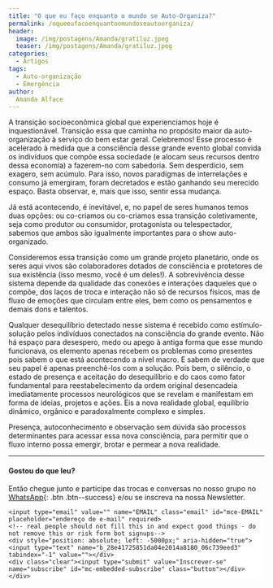 ```yaml
---
title: "O que eu faço enquanto o mundo se Auto-Organiza?"
permalink: /oqueeufacoenquantoomundoseautoorganiza/
header:
  image: /img/postagens/Amanda/gratiluz.jpeg
  teaser: /img/postagens/Amanda/gratiluz.jpeg
categories:
  - Artigos
tags:
  - Auto-organização
  - Emergência
author:
  Amanda Alface
---
```


A transição socioeconômica global que experienciamos hoje é inquestionável. Transição essa que caminha no propósito maior da auto-organização à serviço do bem estar geral.  Celebremos! Esse processo é acelerado à medida que a consciência desse grande evento global convida os indivíduos que compõe essa sociedade (e alocam seus recursos dentro dessa economia) a fazerem-no com sabedoria. Sem desperdício, sem exagero, sem acúmulo. Para isso, novos paradigmas de interrelações e consumo já emergiram, foram decretados e estão ganhando seu merecido espaço. Basta observar, e, mais que isso, sentir essa mudança.

Já está acontecendo, é inevitável, e, no papel de seres humanos temos duas opções: ou co-criamos ou co-criamos essa transição coletivamente, seja como produtor ou consumidor, protagonista ou telespectador, sabemos que ambos são igualmente importantes para o show auto-organizado.

Consideremos essa transição como um grande projeto planetário, onde os seres aqui vivos são colaboradores dotados de consciência e protetores de sua existência (isso mesmo, você é um deles!). A sobrevivência desse sistema depende da qualidade das conexões e interações daqueles que o compõe, dos laços de troca e interação não só de recursos físicos, mas de fluxo de emoções que circulam entre eles, bem como os pensamentos e demais dons e talentos.

Qualquer desequilíbrio detectado nesse sistema é recebido como estímulo-solução pelos indivíduos conectados na consciência do grande evento. Não há espaço para desespero, medo ou apego à antiga forma que esse mundo funcionava, os elemento apenas recebem os problemas como presentes pois sabem o que está acontecendo a nível macro. E sabem de verdade que seu papel é apenas preenchê-los com a solução. Pois bem, o silêncio, o estado de presença e aceitação do desequilíbrio e do caos como fator fundamental para reestabelecimento da ordem original desencadeia imediatamente processos neurológicos que se revelam e manifestam em forma de ideias, projetos e ações. Eis a nova realidade global, equilíbrio dinâmico, orgânico e paradoxalmente complexo e simples.

Presença, autoconhecimento e observação sem dúvida são processos determinantes para acessar essa nova consciência, para permitir que o fluxo interno possa emergir, brotar e permear a nova realidade.

---
#### Gostou do que leu?

Então chegue junto e participe das trocas e conversas no nosso grupo no [<i class="fab fa-whatsapp"></i> WhatsApp](https://chat.whatsapp.com/4DzwqHLNBkMJ8gCQ3MEeLb){: .btn .btn--success} e/ou se inscreva na nossa Newsletter.

<!-- Begin MailChimp Signup Form -->
<link href="//cdn-images.mailchimp.com/embedcode/horizontal-slim-10_7.css" rel="stylesheet" type="text/css">
<style type="text/css">
	#mc_embed_signup{background:#fff; clear:left; font:14px Helvetica,Arial,sans-serif; width:100%;}
	/* Add your own MailChimp form style overrides in your site stylesheet or in this style block.
	   We recommend moving this block and the preceding CSS link to the HEAD of your HTML file. */
</style>
<div id="mc_embed_signup">
<form action="https://emergir.us16.list-manage.com/subscribe/post?u=28e41725851da04e2014a8180&amp;id=06c739eed3" method="post" id="mc-embedded-subscribe-form" name="mc-embedded-subscribe-form" class="validate" target="_blank" novalidate>
    <div id="mc_embed_signup_scroll">

	<input type="email" value="" name="EMAIL" class="email" id="mce-EMAIL" placeholder="endereço de e-mail" required>
    <!-- real people should not fill this in and expect good things - do not remove this or risk form bot signups-->
    <div style="position: absolute; left: -5000px;" aria-hidden="true"><input type="text" name="b_28e41725851da04e2014a8180_06c739eed3" tabindex="-1" value=""></div>
    <div class="clear"><input type="submit" value="Inscrever-se" name="subscribe" id="mc-embedded-subscribe" class="button"></div>
    </div>
</form>
</div>

<!--End mc_embed_signup-->
